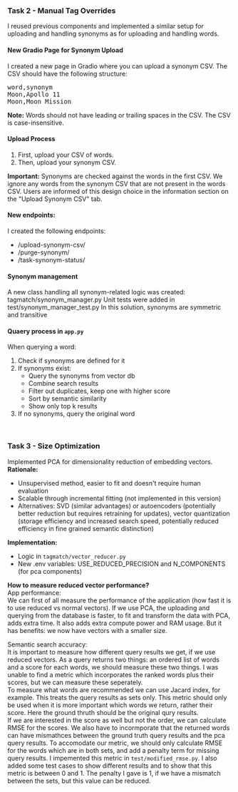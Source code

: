 ### Task 2 - Manual Tag Overrides
I reused previous components and implemented a similar setup for uploading and handling synonyms as for uploading and handling words.
#### New Gradio Page for Synonym Upload
I created a new page in Gradio where you can upload a synonym CSV. The CSV should have the following structure: <br />
<pre>word,synonym
Moon,Apollo 11
Moon,Moon Mission</pre>
**Note:** Words should not have leading or trailing spaces in the CSV. The CSV is case-insensitive. 

#### Upload Process
1. First, upload your CSV of words.
2. Then, upload your synonym CSV.

**Important:** Synonyms are checked against the words in the first CSV. We ignore any words from the synonym CSV that are not present in the words CSV. Users are informed of this design choice in the information section on the "Upload Synonym CSV" tab.

#### New endpoints:
I created the following endpoints:
- /upload-synonym-csv/
- /purge-synonym/
- /task-synonym-status/

#### Synonym management
A new class handling all synonym-related logic was created: tagmatch/synonym_manager.py
Unit tests were added in test/synonym_manager_test.py
In this solution, synonyms are symmetric and transitive

#### Quaery process in `app.py`
When querying a word:
1. Check if synonyms are defined for it
2. If synonyms exist:
    - Query the synonyms from vector db
    - Combine search results
    - Filter out duplicates, keep one with higher score
    - Sort by semantic similarity
    - Show only top k results
3. If no synonyms, query the original word

<br />

### Task 3 - Size Optimization
Implemented PCA for dimensionality reduction of embedding vectors.  
**Rationale:**
- Unsupervised method, easier to fit and doesn't require human evaluation
- Scalable through incremental fitting (not implemented in this version)
- Alternatives: SVD (similar advantages) or autoencoders (potentially better reduction but requires retraining for updates), vector quantization (storage efficiency and increased search speed, potentially reduced efficiency in fine grained semantic distinction)

**Implementation:**
- Logic in `tagmatch/vector_reducer.py`
- New .env variables: USE_REDUCED_PRECISION and N_COMPONENTS (for pca components)

**How to measure reduced vector performance?**  
App performance:  
We can first of all measure the performance of the application (how fast it is to use reduced vs normal vectors). If we use PCA, the uploading and querying from the database is faster, to fit and transform the data with PCA, adds extra time. It also adds extra compute power and RAM usage. But it has benefits: we now have vectors with a smaller size.

Semantic search accuracy:  
It is important to measure how different query results we get, if we use reduced vectors. As a query returns two things: an ordered list of words and a score for each words, we should measure these two things. I was unable to find a metric which incorporates the ranked words plus their scores, but we can measure these seperately.  
To measure what words are recommended we can use Jacard index, for example. This treats the query results as sets only. This metric should only be used when it is more important which words we return, rather their score. Here the ground thruth should be the original qury results.  
If we are interested in the score as well but not the order, we can calculate RMSE for the scores. We also have to incormporate that the returned words can have mismathces between the ground truth query results and the pca query results. To accomodate our metric, we should only calculate RMSE for the words which are in both sets, and add a penalty term for missing query results. I impemented this metric in `test/modified_rmse.py`. I also added some test cases to show different results and to show that this metric is between 0 and 1. The penalty I gave is 1, if we have a mismatch between the sets, but this value can be reduced.
